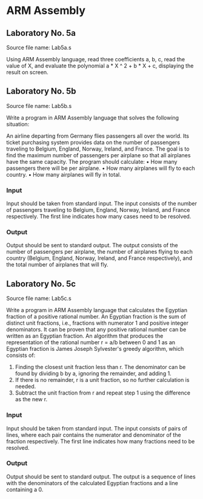 # ARM Assembly
## Laboratory No. 5a  
Source file name: Lab5a.s  

Using ARM Assembly language, read three coefficients a, b, c, read the value of X, and evaluate the polynomial a * X ^ 2 + b * X + c, displaying the result on screen.

## Laboratory No. 5b
Source file name: Lab5b.s

Write a program in ARM Assembly language that solves the following situation:

An airline departing from Germany flies passengers all over the world. Its ticket purchasing system provides data on the number of passengers traveling to Belgium, England, Norway, Ireland, and France. The goal is to find the maximum number of passengers per airplane so that all airplanes have the same capacity.
The program should calculate:
• How many passengers there will be per airplane.
• How many airplanes will fly to each country.
• How many airplanes will fly in total.
### Input
Input should be taken from standard input. The input consists of the number of passengers traveling to Belgium, England, Norway, Ireland, and France respectively. The first line indicates how many cases need to be resolved.

### Output
Output should be sent to standard output.
The output consists of the number of passengers per airplane, the number of airplanes flying to each country (Belgium, England, Norway, Ireland, and France respectively), and the total number of airplanes that will fly.

## Laboratory No. 5c
Source file name: Lab5c.s

Write a program in ARM Assembly language that calculates the Egyptian fraction of a positive rational number. An Egyptian fraction is the sum of distinct unit fractions, i.e., fractions with numerator 1 and positive integer denominators. It can be proven that any positive rational number can be written as an Egyptian fraction. An algorithm that produces the representation of the rational number r = a/b between 0 and 1 as an Egyptian fraction is James Joseph Sylvester's greedy algorithm, which consists of:
1. Finding the closest unit fraction less than r. The denominator can be found by dividing b by a, ignoring the remainder, and adding 1.
2. If there is no remainder, r is a unit fraction, so no further calculation is needed.
3. Subtract the unit fraction from r and repeat step 1 using the difference as the new r.
### Input
Input should be taken from standard input. The input consists of pairs of lines, where each pair contains the numerator and denominator of the fraction respectively. The first line indicates how many fractions need to be resolved.
### Output
Output should be sent to standard output. The output is a sequence of lines with the denominators of the calculated Egyptian fractions and a line containing a 0.